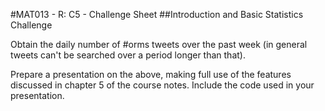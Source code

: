 #MAT013 - R: C5 - Challenge Sheet
##Introduction and Basic Statistics Challenge

Obtain the daily number of #orms tweets over the past week (in general tweets can't be searched over a period longer than that).

Prepare a presentation on the above, making full use of the features discussed in chapter 5 of the course notes. Include the code used in your presentation.
